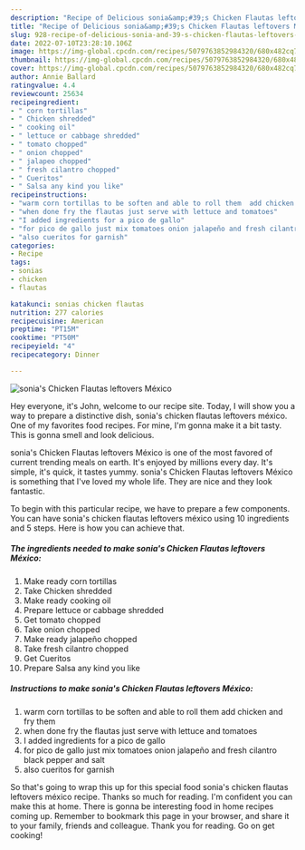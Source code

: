 ```yaml
---
description: "Recipe of Delicious sonia&amp;#39;s Chicken Flautas leftovers México"
title: "Recipe of Delicious sonia&amp;#39;s Chicken Flautas leftovers México"
slug: 928-recipe-of-delicious-sonia-and-39-s-chicken-flautas-leftovers-mexico
date: 2022-07-10T23:28:10.106Z
image: https://img-global.cpcdn.com/recipes/5079763852984320/680x482cq70/sonias-chicken-flautas-leftovers-mexico-recipe-main-photo.jpg
thumbnail: https://img-global.cpcdn.com/recipes/5079763852984320/680x482cq70/sonias-chicken-flautas-leftovers-mexico-recipe-main-photo.jpg
cover: https://img-global.cpcdn.com/recipes/5079763852984320/680x482cq70/sonias-chicken-flautas-leftovers-mexico-recipe-main-photo.jpg
author: Annie Ballard
ratingvalue: 4.4
reviewcount: 25634
recipeingredient:
- " corn tortillas"
- " Chicken shredded"
- " cooking oil"
- " lettuce or cabbage shredded"
- " tomato chopped"
- " onion chopped"
- " jalapeo chopped"
- " fresh cilantro chopped"
- " Cueritos"
- " Salsa any kind you like"
recipeinstructions:
- "warm corn tortillas to be soften and able to roll them  add chicken and fry them"
- "when done fry the flautas just serve with lettuce and tomatoes"
- "I added ingredients for a pico de gallo"
- "for pico de gallo just mix tomatoes onion jalapeño and fresh cilantro black pepper and salt"
- "also cueritos for garnish"
categories:
- Recipe
tags:
- sonias
- chicken
- flautas

katakunci: sonias chicken flautas 
nutrition: 277 calories
recipecuisine: American
preptime: "PT15M"
cooktime: "PT50M"
recipeyield: "4"
recipecategory: Dinner

---
```



![sonia&#39;s Chicken Flautas leftovers México](https://img-global.cpcdn.com/recipes/5079763852984320/680x482cq70/sonias-chicken-flautas-leftovers-mexico-recipe-main-photo.jpg)

Hey everyone, it's John, welcome to our recipe site. Today, I will show you a way to prepare a distinctive dish, sonia&#39;s chicken flautas leftovers méxico. One of my favorites food recipes. For mine, I'm gonna make it a bit tasty. This is gonna smell and look delicious.



sonia&#39;s Chicken Flautas leftovers México is one of the most favored of current trending meals on earth. It's enjoyed by millions every day. It's simple, it's quick, it tastes yummy. sonia&#39;s Chicken Flautas leftovers México is something that I've loved my whole life. They are nice and they look fantastic.


To begin with this particular recipe, we have to prepare a few components. You can have sonia&#39;s chicken flautas leftovers méxico using 10 ingredients and 5 steps. Here is how you can achieve that.

<!--inarticleads1-->

##### The ingredients needed to make sonia&#39;s Chicken Flautas leftovers México:

1. Make ready  corn tortillas
1. Take  Chicken shredded
1. Make ready  cooking oil
1. Prepare  lettuce or cabbage shredded
1. Get  tomato chopped
1. Take  onion chopped
1. Make ready  jalapeño chopped
1. Take  fresh cilantro chopped
1. Get  Cueritos
1. Prepare  Salsa any kind you like




<!--inarticleads2-->

##### Instructions to make sonia&#39;s Chicken Flautas leftovers México:

1. warm corn tortillas to be soften and able to roll them  add chicken and fry them
1. when done fry the flautas just serve with lettuce and tomatoes
1. I added ingredients for a pico de gallo
1. for pico de gallo just mix tomatoes onion jalapeño and fresh cilantro black pepper and salt
1. also cueritos for garnish




So that's going to wrap this up for this special food sonia&#39;s chicken flautas leftovers méxico recipe. Thanks so much for reading. I'm confident you can make this at home. There is gonna be interesting food in home recipes coming up. Remember to bookmark this page in your browser, and share it to your family, friends and colleague. Thank you for reading. Go on get cooking!
